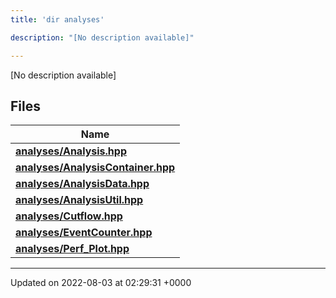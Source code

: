 ```yaml
---
title: 'dir analyses'

description: "[No description available]"

---
```







[No description available]

## Files

| Name           |
| -------------- |
| **[analyses/Analysis.hpp](/documentation/code/gambit_sphinx/files/analysis_8hpp/#file-analysis.hpp)**  |
| **[analyses/AnalysisContainer.hpp](/documentation/code/gambit_sphinx/files/analysiscontainer_8hpp/#file-analysiscontainer.hpp)**  |
| **[analyses/AnalysisData.hpp](/documentation/code/gambit_sphinx/files/analysisdata_8hpp/#file-analysisdata.hpp)**  |
| **[analyses/AnalysisUtil.hpp](/documentation/code/gambit_sphinx/files/analysisutil_8hpp/#file-analysisutil.hpp)**  |
| **[analyses/Cutflow.hpp](/documentation/code/gambit_sphinx/files/cutflow_8hpp/#file-cutflow.hpp)**  |
| **[analyses/EventCounter.hpp](/documentation/code/gambit_sphinx/files/eventcounter_8hpp/#file-eventcounter.hpp)**  |
| **[analyses/Perf_Plot.hpp](/documentation/code/gambit_sphinx/files/perf__plot_8hpp/#file-perf-plot.hpp)**  |






-------------------------------

Updated on 2022-08-03 at 02:29:31 +0000

